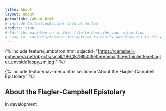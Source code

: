 ```yaml
---
title: About
layout: about
permalink: /about.html
# include CollectionBuilder info at bottom
credits: true
# Edit the markdown on in this file to describe your collection
# Look in _includes/feature for options to easily add features to the page
---
```


{% include feature/jumbotron.html objectid="[https://campbell-ephemera.net/objects/small/186_18790503letteremmajthayertojulietteaeflagler_envside1copy_sm.jpg]" %} 

{% include feature/nav-menu.html sections="About the Flagler-Campbell Epistolary" %}

## About the Flagler-Campbell Epistolary

In development

